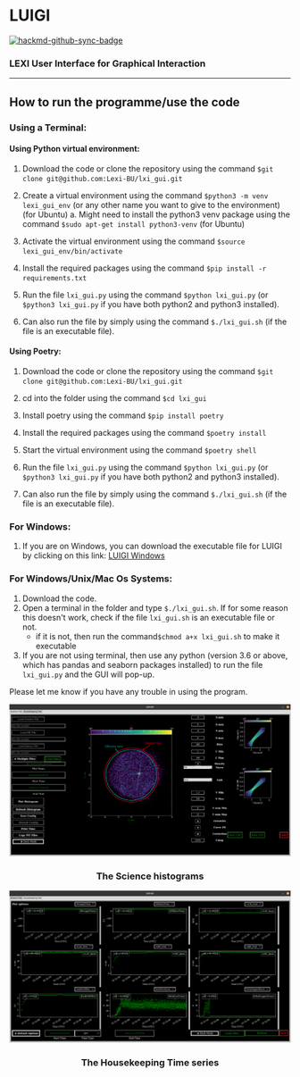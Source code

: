 # LUIGI

[![hackmd-github-sync-badge](https://hackmd.io/LXNytytAQiKvtGFUXNRiUw/badge)](https://hackmd.io/LXNytytAQiKvtGFUXNRiUw)

### LEXI User Interface for Graphical Interaction
---

## How to run the programme/use the code

### Using a Terminal:

#### Using Python virtual environment:

1. Download the code or clone the repository using the command `$git clone
   git@github.com:Lexi-BU/lxi_gui.git`

2. Create a virtual environment using the command `$python3 -m venv
   lexi_gui_env` (or any other name you want to give to the environment)
    (for Ubuntu)
    a. Might need to install the python3 venv package using the command
       `$sudo apt-get install python3-venv` (for Ubuntu)
3. Activate the virtual environment using the command `$source
   lexi_gui_env/bin/activate`

4. Install the required packages using the command `$pip install -r
   requirements.txt`

5. Run the file `lxi_gui.py` using the command `$python lxi_gui.py` (or
   `$python3 lxi_gui.py` if you have both python2 and python3 installed).

6. Can also run the file by simply using the command `$./lxi_gui.sh` (if
   the file is an executable file).

#### Using Poetry:

1. Download the code or clone the repository using the command `$git clone
   git@github.com:Lexi-BU/lxi_gui.git`

2. cd into the folder using the command `$cd lxi_gui`

3. Install poetry using the command `$pip install poetry`

4. Install the required packages using the command `$poetry install`

5. Start the virtual environment using the command `$poetry shell`

6. Run the file `lxi_gui.py` using the command `$python lxi_gui.py` (or
   `$python3 lxi_gui.py` if you have both python2 and python3 installed).

7. Can also run the file by simply using the command `$./lxi_gui.sh` (if
    the file is an executable file).

### For Windows:
1. If you are on Windows, you can download the executable file for LUIGI by clicking on this link: [LUIGI Windows](https://drive.google.com/drive/folders/1LIOiDWf1iVsBD70_NCvknc1s4m35v0A-?usp=sharing)

### For Windows/Unix/Mac Os Systems:
1. Download the code.
2. Open a terminal in the folder and type `$./lxi_gui.sh`. If for some reason this doesn't work, check if the file `lxi_gui.sh` is an executable file or not.
    * if it is not, then run the command`$chmod a+x lxi_gui.sh` to make it executable    
4. If you are not using terminal, then use any python (version 3.6 or above, which has pandas and seaborn packages installed) to run the file `lxi_gui.py` and the GUI will pop-up.

Please let me know if you have any trouble in using the program.

![Science Front](https://github.com/Lexi-BU/lxi_gui/blob/stable/git_figures/science.png)
### <center>The Science histograms</center>

![Housekeeping Front](https://github.com/Lexi-BU/lxi_gui/blob/stable/git_figures/housekeeping.png)
### <center>The Housekeeping Time series</center>
